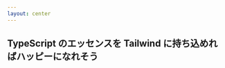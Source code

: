 ```yaml
---
layout: center
---
```


<h2>
    <span class="underline decoration-blue-500">TypeScript</span>
    のエッセンスを
    <span class="underline decoration-blue-500">Tailwind</span>
    に持ち込めればハッピーになれそう
</h2>